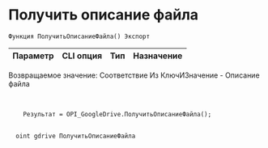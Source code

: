 ﻿---
sidebar_position: 10
---

# Получить описание файла 




`Функция ПолучитьОписаниеФайла() Экспорт`

  | Параметр | CLI опция | Тип | Назначение |
  |-|-|-|-|

  
  Возвращаемое значение:   Соответствие Из КлючИЗначение - Описание файла

<br/>




```bsl title="Пример кода"
    Результат = OPI_GoogleDrive.ПолучитьОписаниеФайла();
```



```sh title="Пример команды CLI"
    
  oint gdrive ПолучитьОписаниеФайла

```

```json title="Результат"

```
